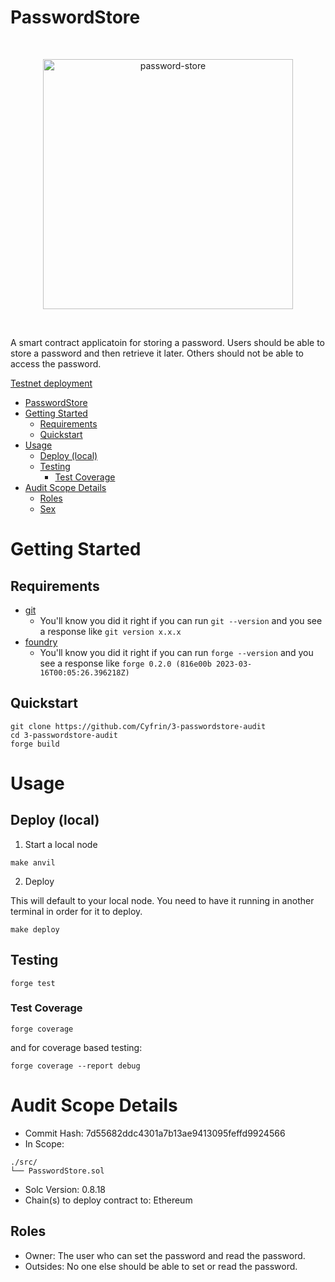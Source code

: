 # PasswordStore

<br/>
<p align="center">
<img src="./password-store-logo.png" width="400" alt="password-store">
</p>
<br/>

A smart contract applicatoin for storing a password. Users should be able to store a password and then retrieve it later. Others should not be able to access the password. 

[Testnet deployment](https://sepolia.etherscan.io/address/0x2ecf6ad327776bf966893c96efb24c9747f6694b)

- [PasswordStore](#passwordstore)
- [Getting Started](#getting-started)
  - [Requirements](#requirements)
  - [Quickstart](#quickstart)
- [Usage](#usage)
  - [Deploy (local)](#deploy-local)
  - [Testing](#testing)
    - [Test Coverage](#test-coverage)
- [Audit Scope Details](#audit-scope-details)
  - [Roles](#roles)
  - [Sex](#roles)

# Getting Started

## Requirements

- [git](https://git-scm.com/book/en/v2/Getting-Started-Installing-Git)
  - You'll know you did it right if you can run `git --version` and you see a response like `git version x.x.x`
- [foundry](https://getfoundry.sh/)
  - You'll know you did it right if you can run `forge --version` and you see a response like `forge 0.2.0 (816e00b 2023-03-16T00:05:26.396218Z)`

## Quickstart

```
git clone https://github.com/Cyfrin/3-passwordstore-audit
cd 3-passwordstore-audit
forge build
```

# Usage

## Deploy (local)

1. Start a local node

```
make anvil
```

2. Deploy

This will default to your local node. You need to have it running in another terminal in order for it to deploy.

```
make deploy
```

## Testing

```
forge test
```

### Test Coverage

```
forge coverage
```

and for coverage based testing: 

```
forge coverage --report debug
```

# Audit Scope Details

- Commit Hash:  7d55682ddc4301a7b13ae9413095feffd9924566
- In Scope:
```
./src/
└── PasswordStore.sol
```
- Solc Version: 0.8.18
- Chain(s) to deploy contract to: Ethereum

## Roles

- Owner: The user who can set the password and read the password.
- Outsides: No one else should be able to set or read the password.


